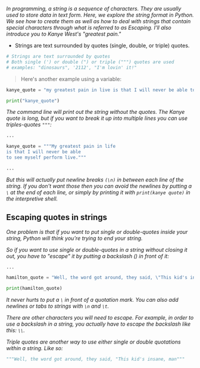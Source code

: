 *In programming, a string is a sequence of characters. They are usually used to store data in text form. Here, we explore the string format in Python. We see how to create them as well as how to deal with strings that contain special characters through what is referred to as Escaping. I'll also introduce you to Kanye West's "greatest pain."*

- Strings are text surrounded by quotes  (single, double, or triple) quotes. 

```py
# Strings are text surrounded by quotes
# Both single (') or double (") or triple (""") quotes are used
# examples: "dinosaurs", '2112', "I'm lovin' it!"
```

> Here's another example using a variable: 

```py
kanye_quote = "my greatest pain in live is that I will never be able to see myself perform live"

print("kanye_quote")
```

*The command line will print out the string without the quotes. The Kanye quote is long, but if you want to break it up into multiple lines you can use triples-quotes `"""`:*

```py
...

kanye_quote = """My greatest pain in life
is that I will never be able
to see myself perform live."""

...
```

*But this will actually put newline breaks `(\n)` in between each line of the string. If you don't want those then you can avoid the newlines by putting a `\` at the end of each line, or simply by printing it with `print(kanye quote)` in the interpretive shell.*

## Escaping quotes in strings

*One problem is that if you want to put single or double-quotes inside your string, Python will think you're trying to end your string.*

*So if you want to use single or double-quotes in a string without closing it out, you have to "escape" it by putting a backslash (\) in front of it:*

```py
...

hamilton_quote = "Well, the word got around, they said, \"This kid's insane, man\""

print(hamilton_quote)
```

*It never hurts to put a `\` in front of a quotation mark. You can also add newlines or tabs to strings with `\n` and `\t`.*

*There are other characters you will need to escape. For example, in order to use a backslash in a string, you actually have to escape the backslash like this: `\\`.*

*Triple quotes are another way to use either single or double quotations within a string. Like so:*

```py
"""Well, the word got around, they said, "This kid's insane, man"""
```